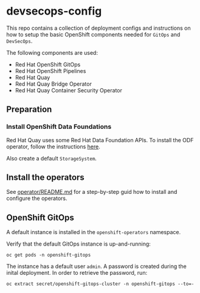 # devsecops-config

This repo contains a collection of deployment configs and instructions on how to setup the basic OpenShift components needed for `GitOps` and `DevSecOps`.

The following components are used:

* Red Hat OpenShift GitOps
* Red Hat OpenShift Pipelines
* Red Hat Quay
* Red Hat Quay Bridge Operator
* Red Hat Quay Container Security Operator

## Preparation

### Install OpenShift Data Foundations

Red Hat Quay uses some Red Hat Data Foundation APIs. To install the ODF operator, follow the instructions [here](https://access.redhat.com/documentation/en-us/red_hat_openshift_data_foundation/4.10).

Also create a default `StorageSystem`.

## Install the operators

See [operator/README.md](operators/README.md) for a step-by-step guid how to install and configure the operators.

## OpenShift GitOps

A default instance is installed in the `openshift-operators` namespace. 

Verify that the default GitOps instance is up-and-running:

```shell
oc get pods -n openshift-gitops
```

The instance has a default user `admin`. A password is created during the inital deployment. In order to retrieve the password, run:

```shell
oc extract secret/openshift-gitops-cluster -n openshift-gitops --to=-
```

